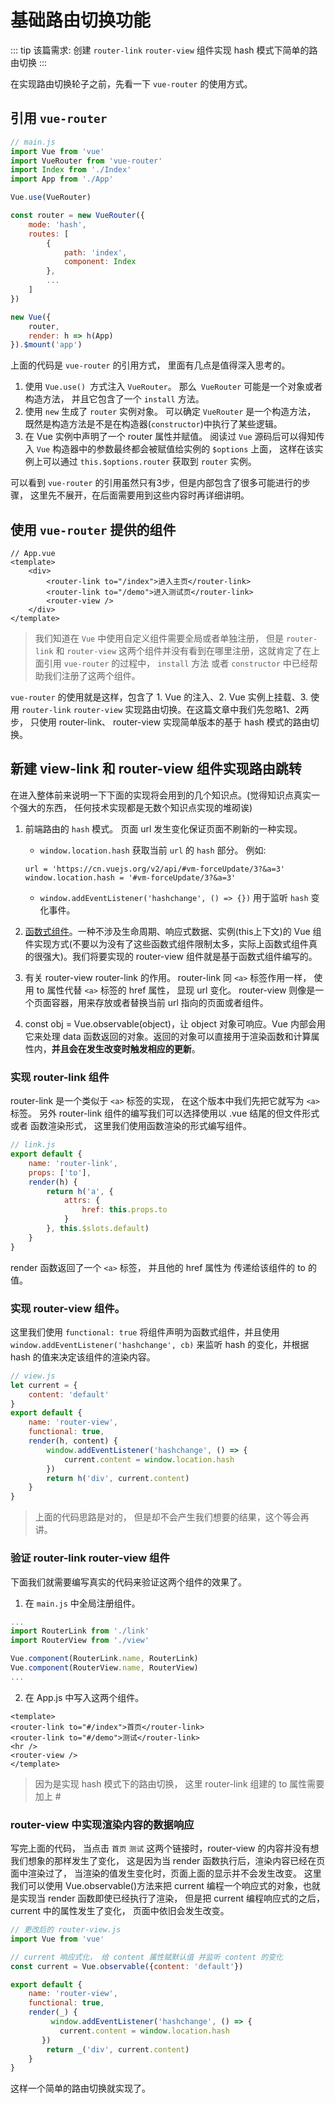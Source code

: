# 基础路由切换功能

::: tip
    该篇需求: 创建 `router-link` `router-view` 组件实现 hash 模式下简单的路由切换
:::

在实现路由切换轮子之前，先看一下 `vue-router` 的使用方式。

## 引用 `vue-router` 
```javascript
// main.js
import Vue from 'vue'
import VueRouter from 'vue-router'
import Index from './Index'
import App from './App'

Vue.use(VueRouter)

const router = new VueRouter({
    mode: 'hash',
    routes: [
        {
            path: 'index',
            component: Index
        },
        ...
    ]
})

new Vue({
    router,
    render: h => h(App)
}).$mount('app')
```

上面的代码是 `vue-router` 的引用方式， 里面有几点是值得深入思考的。
1. 使用 `Vue.use() `方式注入 `VueRouter`。 那么` VueRouter` 可能是一个对象或者构造方法， 并且它包含了一个 `install` 方法。
2. 使用 `new` 生成了 `router` 实例对象。 可以确定 `VueRouter` 是一个构造方法， 既然是构造方法是不是在构造器(`constructor`)中执行了某些逻辑。
3. 在 Vue 实例中声明了一个 router 属性并赋值。 阅读过 `Vue` 源码后可以得知传入 `Vue` 构造器中的参数最终都会被赋值给实例的 `$options` 上面， 这样在该实例上可以通过 `this.$options.router` 获取到 `router` 实例。

可以看到 `vue-router` 的引用虽然只有3步，但是内部包含了很多可能进行的步骤， 这里先不展开，在后面需要用到这些内容时再详细讲明。

## 使用 `vue-router` 提供的组件

```vue
// App.vue
<template>
    <div>
        <router-link to="/index">进入主页</router-link>
        <router-link to="/demo">进入测试页</router-link>
        <router-view />
    </div>
</template>
```
> 我们知道在 `Vue` 中使用自定义组件需要全局或者单独注册， 但是 `router-link` 和 `router-view` 这两个组件并没有看到在哪里注册，这就肯定了在上面引用 `vue-router` 的过程中， `install` 方法 或者 `constructor` 中已经帮助我们注册了这两个组件。

`vue-router` 的使用就是这样，包含了 1. Vue 的注入、2. Vue 实例上挂载、3. 使用 `router-link` `router-view` 实现路由切换。在这篇文章中我们先忽略1、2两步， 只使用 router-link、 router-view 实现简单版本的基于 hash 模式的路由切换。

## 新建 view-link 和 router-view 组件实现路由跳转

在进入整体前来说明一下下面的实现将会用到的几个知识点。(觉得知识点真实一个强大的东西， 任何技术实现都是无数个知识点实现的堆砌诶)
1. 前端路由的 `hash` 模式。 页面 url 发生变化保证页面不刷新的一种实现。 
    * `window.location.hash` 获取当前 `url` 的 `hash` 部分。 例如:
    ```
    url = 'https://cn.vuejs.org/v2/api/#vm-forceUpdate/3?&a=3'   
    window.location.hash = '#vm-forceUpdate/3?&a=3'
    ```
    * `window.addEventListener('hashchange', () => {})` 用于监听 `hash` 变化事件。
2. [函数式组件](https://cn.vuejs.org/v2/guide/render-function.html)。一种不涉及生命周期、响应式数据、实例(this上下文)的 Vue 组件实现方式(不要以为没有了这些函数式组件限制太多，实际上函数式组件真的很强大)。我们将要实现的 router-view 组件就是基于函数式组件编写的。 

3. 有关 router-view router-link 的作用。 router-link 同 `<a>` 标签作用一样， 使用 to 属性代替 `<a>` 标签的 href 属性， 显现 url 变化。 router-view 则像是一个页面容器，用来存放或者替换当前 url 指向的页面或者组件。
4. const obj =  Vue.observable(object)，让 object 对象可响应。Vue 内部会用它来处理 data 函数返回的对象。返回的对象可以直接用于渲染函数和计算属性内，**并且会在发生改变时触发相应的更新**。

### 实现 router-link 组件
router-link 是一个类似于 `<a>` 标签的实现， 在这个版本中我们先把它就写为 `<a>` 标签。 另外 router-link 组件的编写我们可以选择使用以 .vue 结尾的但文件形式或者 函数渲染形式， 这里我们使用函数渲染的形式编写组件。
```javascript
// link.js
export default {
    name: 'router-link',
    props: ['to'],
    render(h) {
        return h('a', {
            attrs: {
                href: this.props.to
            }
        }, this.$slots.default)
    }
}
```
render 函数返回了一个 `<a>` 标签， 并且他的 href 属性为 传递给该组件的 to 的值。

### 实现 router-view 组件。
这里我们使用 `functional: true` 将组件声明为函数式组件，并且使用 `window.addEventListener('hashchange', cb)` 来监听 hash 的变化，并根据 hash 的值来决定该组件的渲染内容。
```javascript
// view.js
let current = {
    content: 'default'
}
export default {
    name: 'router-view',
    functional: true,
    render(h, content) {
        window.addEventListener('hashchange', () => {
            current.content = window.location.hash
        })
        return h('div', current.content)
    }
}
```
> 上面的代码思路是对的， 但是却不会产生我们想要的结果，这个等会再讲。

### 验证 router-link router-view 组件
下面我们就需要编写真实的代码来验证这两个组件的效果了。
1. 在 `main.js` 中全局注册组件。
```javascript
...
import RouterLink from './link'
import RouterView from './view'

Vue.component(RouterLink.name, RouterLink)
Vue.component(RouterView.name, RouterView)
...
```
2. 在 App.js 中写入这两个组件。 
```vue
<template>
<router-link to="#/index">首页</router-link>
<router-link to="#/demo">测试</router-link>
<hr />
<router-view />
</template>
```
> 因为是实现 hash 模式下的路由切换， 这里 router-link 组建的 to 属性需要加上 # 

### router-view 中实现渲染内容的数据响应
写完上面的代码， 当点击 `首页` `测试` 这两个链接时，router-view 的内容并没有想我们想象的那样发生了变化， 这是因为当 render 函数执行后，渲染内容已经在页面中渲染过了， 当渲染的值发生变化时，页面上面的显示并不会发生改变。
 这里我们可以使用 Vue.observable()方法来把 current 编程一个响应式的对象，也就是实现当 render 函数即使已经执行了渲染， 但是把 current 编程响应式的之后， current 中的属性发生了变化， 页面中依旧会发生改变。

 ```javascript
 // 更改后的 router-view.js
 import Vue from 'vue'
 
 // current 响应式化， 给 content 属性赋默认值 并监听 content 的变化 
 const current = Vue.observable({content: 'default'})

 export default {
     name: 'router-view',
     functional: true,
     render(_) {
          window.addEventListener('hashchange', () => {
            current.content = window.location.hash
        })
         return _('div', current.content)
     }
 }
 ```

 这样一个简单的路由切换就实现了。





